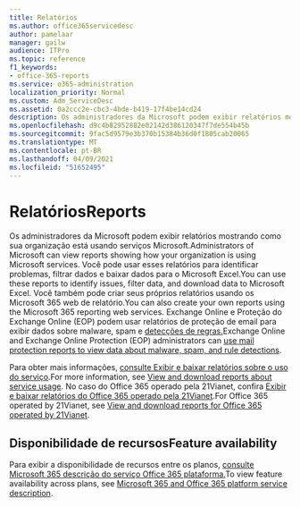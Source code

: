 ```yaml
---
title: Relatórios
ms.author: office365servicedesc
author: pamelaar
manager: gailw
audience: ITPro
ms.topic: reference
f1_keywords:
- office-365-reports
ms.service: o365-administration
localization_priority: Normal
ms.custom: Adm_ServiceDesc
ms.assetid: 0a2ccc2e-cbc3-4bde-b419-17f4be14cd24
description: Os administradores da Microsoft podem exibir relatórios mostrando como sua organização está usando serviços Microsoft. Você pode usar esses relatórios para identificar problemas, filtrar dados e baixar dados para o Microsoft Excel. Você também pode criar seus próprios relatórios usando os Microsoft 365 web de relatório. Exchange Online e Proteção do Exchange Online (EOP) podem usar relatórios de proteção de email para exibir dados sobre detecções de malware, spam e regra.
ms.openlocfilehash: d9c4b82952882e02142d386120347f7de554b45b
ms.sourcegitcommit: 9fac5d9579e3b370b15384b36d0f1805cab20065
ms.translationtype: MT
ms.contentlocale: pt-BR
ms.lasthandoff: 04/09/2021
ms.locfileid: "51652495"
---
```

# <a name="reports"></a><span data-ttu-id="ae8c4-106">Relatórios</span><span class="sxs-lookup"><span data-stu-id="ae8c4-106">Reports</span></span>

<span data-ttu-id="ae8c4-107">Os administradores da Microsoft podem exibir relatórios mostrando como sua organização está usando serviços Microsoft.</span><span class="sxs-lookup"><span data-stu-id="ae8c4-107">Administrators of Microsoft can view reports showing how your organization is using Microsoft services.</span></span> <span data-ttu-id="ae8c4-108">Você pode usar esses relatórios para identificar problemas, filtrar dados e baixar dados para o Microsoft Excel.</span><span class="sxs-lookup"><span data-stu-id="ae8c4-108">You can use these reports to identify issues, filter data, and download data to Microsoft Excel.</span></span> <span data-ttu-id="ae8c4-109">Você também pode criar seus próprios relatórios usando os Microsoft 365 web de relatório.</span><span class="sxs-lookup"><span data-stu-id="ae8c4-109">You can also create your own reports using the Microsoft 365 reporting web services.</span></span> <span data-ttu-id="ae8c4-110">Exchange Online e Proteção do Exchange Online (EOP) podem usar relatórios de proteção de email para exibir dados sobre malware, spam e [detecções de regras.](/exchange/monitoring/use-mail-protection-reports)</span><span class="sxs-lookup"><span data-stu-id="ae8c4-110">Exchange Online and Exchange Online Protection (EOP) administrators can [use mail protection reports to view data about malware, spam, and rule detections](/exchange/monitoring/use-mail-protection-reports).</span></span>
  
<span data-ttu-id="ae8c4-111">Para obter mais informações, [consulte Exibir e baixar relatórios sobre o uso do serviço](/microsoft-365/admin/activity-reports/activity-reports).</span><span class="sxs-lookup"><span data-stu-id="ae8c4-111">For more information, see [View and download reports about service usage](/microsoft-365/admin/activity-reports/activity-reports).</span></span> <span data-ttu-id="ae8c4-112">No caso do Office 365 operado pela 21Vianet, confira [Exibir e baixar relatórios do Office 365 operado pela 21Vianet](/microsoft-365/admin/activity-reports/activity-reports).</span><span class="sxs-lookup"><span data-stu-id="ae8c4-112">For Office 365 operated by 21Vianet, see [View and download reports for Office 365 operated by 21Vianet](/microsoft-365/admin/activity-reports/activity-reports).</span></span>
  
## <a name="feature-availability"></a><span data-ttu-id="ae8c4-113">Disponibilidade de recursos</span><span class="sxs-lookup"><span data-stu-id="ae8c4-113">Feature availability</span></span>

<span data-ttu-id="ae8c4-114">Para exibir a disponibilidade de recursos entre os planos, [consulte Microsoft 365 descrição do serviço Office 365 plataforma.](office-365-platform-service-description.md)</span><span class="sxs-lookup"><span data-stu-id="ae8c4-114">To view feature availability across plans, see [Microsoft 365 and Office 365 platform service description](office-365-platform-service-description.md).</span></span>
